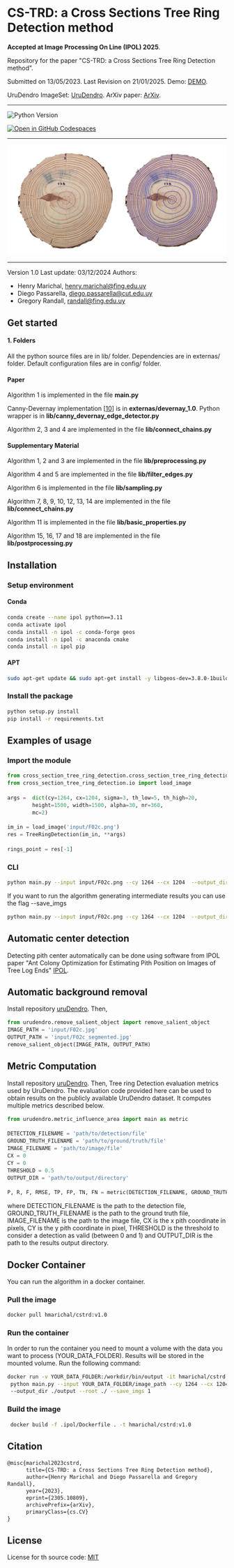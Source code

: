 # CS-TRD: a Cross Sections Tree Ring Detection method

**Accepted at Image Processing On Line (IPOL) 2025**.


Repository for the paper "CS-TRD: a Cross Sections Tree Ring Detection method". 


Submitted on 13/05/2023. Last Revision on 21/01/2025. 
Demo: [DEMO][link_ipol_paper].

UruDendro ImageSet: [UruDendro][link_urudendro].
ArXiv paper: [ArXiv][link_arxiv_paper].

***
![Python Version](https://img.shields.io/badge/python-3.11-blue)

[![Open in GitHub Codespaces](https://github.com/codespaces/badge.svg)](https://github.com/codespaces/new?hide_repo_select=true&ref=main&repo=581191784&skip_quickstart=true&machine=basicLinux32gb&geo=UsEast)


[link_ipol_paper]: https://ipolcore.ipol.im/demo/clientApp/demo.html?id=77777000390
[link_urudendro]: https://iie.fing.edu.uy/proyectos/madera/
[link_arxiv_paper]: https://doi.org/10.48550/arXiv.2305.10809
***
![F03d_compare.jpg](assets%2FF03d_compare.jpg)


***
Version 1.0
Last update: 03/12/2024
Authors: 
-	Henry Marichal, henry.marichal@fing.edu.uy
-   Diego Passarella, diego.passarella@cut.edu.uy
-   Gregory Randall, randall@fing.edu.uy

## Get started

#### 1. Folders
All the python source files are in lib/ folder. Dependencies are in externas/ folder. 
Default configuration files are in config/ folder. 


#### Paper    
Algorithm 1 is implemented in the file **main.py**

Canny-Devernay implementation [[10](https://www.ipol.im/pub/art/2017/216/)] is in **externas/devernay_1.0**. Python
wrapper is in **lib/canny_devernay_edge_detector.py**

Algorithm 2, 3 and 4 are implemented in the file **lib/connect_chains.py**

#### Supplementary Material

Algorithm 1, 2 and 3 are implemented in the file **lib/preprocessing.py**

Algorithm 4 and 5 are implemented in the file **lib/filter_edges.py** 

Algorithm 6 is implemented in the file **lib/sampling.py**

Algorithm 7, 8, 9, 10,  12, 13, 14 are implemented in the file **lib/connect_chains.py**

Algorithm 11 is implemented in the file **lib/basic_properties.py**

Algorithm 15, 16, 17 and 18 are implemented in the file **lib/postprocessing.py**

## Installation
### Setup environment
#### Conda
```bash
conda create --name ipol python==3.11
conda activate ipol
conda install -n ipol -c conda-forge geos
conda install -n ipol -c anaconda cmake 
conda install -n ipol pip
```
#### APT 
```bash 
sudo apt-get update && sudo apt-get install -y libgeos-dev=3.8.0-1build1 cmake=3.16.3-1ubuntu1.20.04.1
```
### Install the package
```bash
python setup.py install
pip install -r requirements.txt
```

## Examples of usage
### Import the module
```python
from cross_section_tree_ring_detection.cross_section_tree_ring_detection import TreeRingDetection
from cross_section_tree_ring_detection.io import load_image

args =  dict(cy=1264, cx=1204, sigma=3, th_low=5, th_high=20,
        height=1500, width=1500, alpha=30, nr=360,
        mc=2)

im_in = load_image('input/F02c.png')
res = TreeRingDetection(im_in, **args)

rings_point = res[-1]

```
### CLI
```bash
python main.py --input input/F02c.png --cy 1264 --cx 1204  --output_dir ./output --root ./
```
If you want to run the algorithm generating intermediate results you can use the flag --save_imgs

```bash
python main.py --input input/F02c.png --cy 1264 --cx 1204  --output_dir ./output --root ./ --save_imgs 1
```

## Automatic center detection
Detecting pith center automatically can be done using software from IPOL paper "Ant Colony Optimization for Estimating Pith Position on Images of Tree Log Ends" [IPOL][link_ipol_pith_paper].

[link_ipol_pith_paper]: https://www.ipol.im/pub/art/2022/338/?utm_source=doi

## Automatic background removal
Install repository [uruDendro](https://github.com/hmarichal93/uruDendro). Then,
```python
from urudendro.remove_salient_object import remove_salient_object
IMAGE_PATH = 'input/F02c.jpg'
OUTPUT_PATH = 'input/F02c_segmented.jpg'
remove_salient_object(IMAGE_PATH, OUTPUT_PATH)
```

## Metric Computation
Install repository [uruDendro](https://github.com/hmarichal93/uruDendro). Then,
Tree ring Detection evaluation metrics used by UruDendro. The evaluation code provided here can be used to obtain results on the publicly available UruDendro dataset. It computes multiple metrics described below.
```python 
from urudendro.metric_influence_area import main as metric
    
DETECTION_FILENAME = 'path/to/detection/file'
GROUND_TRUTH_FILENAME = 'path/to/ground/truth/file'
IMAGE_FILENAME = 'path/to/image/file'
CX = 0
CY = 0
THRESHOLD = 0.5
OUTPUT_DIR = 'path/to/output/directory'

P, R, F, RMSE, TP, FP, TN, FN = metric(DETECTION_FILENAME, GROUND_TRUTH_FILENAME, IMAGE_FILENAME, CX, CY, THRESHOLD, OUTPUT_DIR)

```
where DETECTION_FILENAME is the path to the detection file, GROUND_TRUTH_FILENAME is the path to the ground truth file,
IMAGE_FILENAME is the path to the image file, CX is the x pith coordinate in pixels, CY is the y pith coordinate in pixel, 
THRESHOLD is the threshold to consider a detection as valid (between 0 and 1) and OUTPUT_DIR is the path to the 
results output directory.

## Docker Container
You can run the algorithm in a docker container.

### Pull the image
```bash
docker pull hmarichal/cstrd:v1.0
```

### Run the container
In order to run the container you need to mount a volume with the data you want to process (YOUR_DATA_FOLDER). Results 
will be stored in the mounted volume. Run the following command:
```bash
docker run -v YOUR_DATA_FOLDER:/workdir/bin/output -it hmarichal/cstrd:v1.0 / 
 python main.py --input YOUR_DATA_FOLDER/image_path --cy 1264 --cx 1204 /
 --output_dir ./output --root ./ --save_imgs 1
```

### Build the image
```bash
 docker build -f .ipol/Dockerfile . -t hmarichal/cstrd:v1.0
```

## Citation
```
@misc{marichal2023cstrd,
      title={CS-TRD: a Cross Sections Tree Ring Detection method}, 
      author={Henry Marichal and Diego Passarella and Gregory Randall},
      year={2023},
      eprint={2305.10809},
      archivePrefix={arXiv},
      primaryClass={cs.CV}
}
```

## License
License for th source code: [MIT](./LICENSE)





